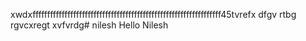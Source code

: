 xwdxfffffffffffffffffffffffffffffffffffffffffffffffffffffffffffffffff45tvrefx dfgv rtbg rgvcxregt xvfvrdg# nilesh
Hello Nilesh
